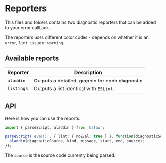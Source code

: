 # Reporters

This files and folders contains two diagnostic reporters that can be added to your error callback.

The reporters uses different color codes - depends on whether it is an `error`, `lint issue` or `warning`.

## Available reports

| Reporter        |   Description |
| ----------- |------------------------------------------------- |
| `aladdin`  |  Outputs a detailed, graphic for each diagnostic |
| `listings`    | Outputs a list identical with `ESLint` |


## API

Here is how you can use the reports.

```ts
import { parseScript, aladdin } from 'kataw';

parseScript('eval()', { lint: { noEval: true } }, function(diagnosticSource, kind, message, start, end) {
  aladdin(diagnosticSource, kind, message, start, end, source);
});

```

The `source` is the source code currently being parsed.
